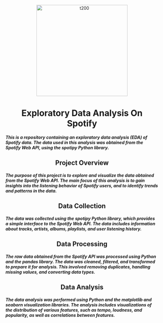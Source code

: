 <p align="center">
<img width="300px" alt="t200" class="center" src="https://user-images.githubusercontent.com/91408179/228499363-b0acfe50-6bde-4e22-b1e4-d528e7962243.png">
</p>
<h1 align="center", margin-top: 20em;>Exploratory Data Analysis On Spotify</h1>
<h5 align="left">This is a repository containing an exploratory data analysis (EDA) of Spotify data. The data used in this analysis was obtained from the Spotify Web API, using the spotipy Python library.</h5>

<div>
<h2 align="center">Project Overview</h2>
<h5 align="left">The purpose of this project is to explore and visualize the data obtained from the Spotify Web API. The main focus of this analysis is to gain insights into the listening behavior of Spotify users, and to identify trends and patterns in the data.</h5>
</div>

<div>
<h2 align="center">Data Collection</h2>
<h5 align="left">The data was collected using the spotipy Python library, which provides a simple interface to the Spotify Web API. The data includes information about tracks, artists, albums, playlists, and user listening history.</h5>
</div>

<div>
<h2 align="center">Data Processing</h2>
<h5 align="left">The raw data obtained from the Spotify API was processed using Python and the pandas library. The data was cleaned, filtered, and transformed to prepare it for analysis. This involved removing duplicates, handling missing values, and converting data types.</h5>
</div>

<div>
<h2 align="center">Data Analysis</h2>
<h5 align="left">The data analysis was performed using Python and the matplotlib and seaborn visualization libraries. The analysis includes visualizations of the distribution of various features, such as tempo, loudness, and popularity, as well as correlations between features.</h5>
</div>
